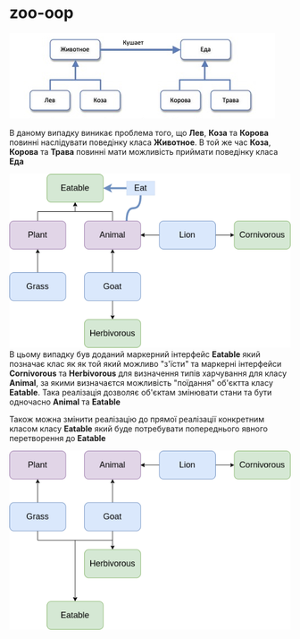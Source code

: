 # zoo-oop
![Alt text of the image](https://github.com/paintInSour/zoo-oop/blob/main/zoo-oop-problem-schema.png)

В даному випадку виникає проблема того, що **Лев**, **Коза** та **Корова** повинні наслідувати поведінку класа **Животное**. В той же час **Коза**, **Корова** та **Трава** повинні мати можливість приймати поведінку класа **Еда**

![Alt text of the image](https://github.com/paintInSour/zoo-oop/blob/main/new-zoo.png)
В цьому випадку був доданий маркерний інтерфейс **Eatable** який позначає клас як як той який можливо "з'їсти" та маркерні інтерфейси **Cornivorous** та **Herbivorous** для визначення типів харчування для класу **Animal**, за якими визначаєтся можливість "поїдання" об'єктта класу **Eatable**. Така реалізація дозволяє об'єктам змінювати стани та бути одночасно **Animal** та **Eatable**

Також можна змінити реалізацію до прямої реалізації конкретним класом класу **Eatable** який буде потребувати попереднього явного перетворення до **Eatable**

![Alt text of the image](https://github.com/paintInSour/zoo-oop/blob/main/zoo-oop-var-2.png)
